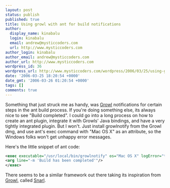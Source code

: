 ```yaml
---
layout: post
status: publish
published: true
title: Using growl with ant for build notifications
author:
  display_name: kinabalu
  login: kinabalu
  email: andrew@mysticcoders.com
  url: http://www.mysticcoders.com
author_login: kinabalu
author_email: andrew@mysticcoders.com
author_url: http://www.mysticcoders.com
wordpress_id: 36
wordpress_url: http://www.mysticcoders.com/wordpress/2006/03/25/using-growl-with-ant-for-build-notifications/
date: '2006-03-25 18:20:54 +0000'
date_gmt: '2006-03-26 01:20:54 +0000'
tags: []
comments: true
---
```

Something that just struck me as handy, was <a href="http://growl.info">Growl</a> notifications for certain steps in the ant build process.  If you're doing something else, its always nice to see "Build completed".  I could go into a long process on how to create an ant plugin, integrate it with Growls' Java bindings, and have a very tightly integrated plugin.  But I won't.  Just install growlnotify from the Growl dmg, and use ant's exec command with "Mac OS X" as an attribute, so the Windows folks won't get unhappy error messages.

Here's the little snippet of ant code:

``` xml
<exec executable="/usr/local/bin/growlnotify" os="Mac OS X" logError="true">
<arg line="-m 'Build has been completed'"/>
</exec>
```

There seems to be a similar framework out there taking its inspiration from <a href="http://growl.info">Growl</a>, called <a href="http://www.k23productions.com/haiku/snarl.html">Snarl</a>.
